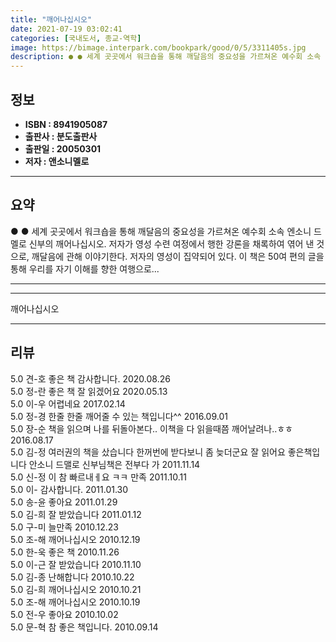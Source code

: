 ```yaml
---
title: "깨어나십시오"
date: 2021-07-19 03:02:41
categories: [국내도서, 종교-역학]
image: https://bimage.interpark.com/bookpark/good/0/5/3311405s.jpg
description: ● ● 세계 곳곳에서 워크숍을 통해 깨달음의 중요성을 가르쳐온 예수회 소속 엔소니 드 멜로 신부의 깨어나십시오. 저자가 영성 수련 여정에서 행한 강론을 채록하여 엮어 낸 것으로, 깨달음에 관해 이야기한다. 저자의 영성이 집약되어 있다. 이 책은 50여 편의 글을 통해 우리를 자기 이
---
```


## **정보**

- **ISBN : 8941905087**
- **출판사 : 분도출판사**
- **출판일 : 20050301**
- **저자 : 앤소니멜로**

------



## **요약**

●  ●  세계 곳곳에서 워크숍을 통해 깨달음의 중요성을 가르쳐온 예수회 소속 엔소니 드 멜로 신부의 깨어나십시오. 저자가 영성 수련 여정에서 행한 강론을 채록하여 엮어 낸 것으로, 깨달음에 관해 이야기한다. 저자의 영성이 집약되어 있다. 이 책은 50여 편의 글을 통해 우리를 자기 이해를 향한 여행으로... 

------



------


깨어나십시오 

------


## **리뷰** 

5.0 견-호 좋은 책 감사합니다. 2020.08.26 <br/>5.0 정-란 좋은 책 잘 읽겠어요 2020.05.13 <br/>5.0 이-우 어렵네요 2017.02.14 <br/>5.0 정-경 한줄 한줄 깨어줄 수 있는 책입니다^^ 2016.09.01 <br/>5.0 장-순 책을 읽으며 나를 뒤돌아본다..
이책을 다 읽을때쯤 깨어날려나..ㅎㅎ 2016.08.17 <br/>5.0 김-정 여러권의 책을 샀습니다 한꺼번에 받다보니 좀 늦더군요 잘 읽어요 좋은책입니다 안소니 드맬로 신부님책은 전부다 가 2011.11.14 <br/>5.0 신-정 이 참 빠르내ㅔ요 ㅋㅋ 만족 2011.10.11 <br/>5.0 이- 감사합니다. 2011.01.30 <br/>5.0 송-윤 좋아요 2011.01.29 <br/>5.0 김-희 잘 받았습니다 2011.01.12 <br/>5.0 구-미 늘만족 2010.12.23 <br/>5.0 조-해 깨어나십시오 2010.12.19 <br/>5.0 한-욱 좋은 책 2010.11.26 <br/>5.0 이-근 잘 받았습니다 2010.11.10 <br/>5.0 김-종 난해합니다  2010.10.22 <br/>5.0 김-희 깨어나십시오 2010.10.21 <br/>5.0 조-해 깨어나십시오 2010.10.19 <br/>5.0 전-우 좋아요 2010.10.02 <br/>5.0 문-혁 참 좋은 책입니다. 2010.09.14 <br/>